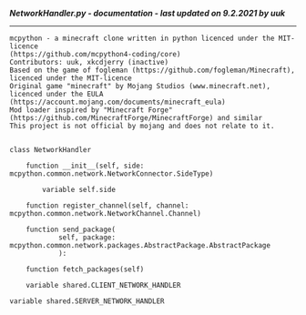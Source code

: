 ***NetworkHandler.py - documentation - last updated on 9.2.2021 by uuk***
___

    mcpython - a minecraft clone written in python licenced under the MIT-licence 
    (https://github.com/mcpython4-coding/core)
    Contributors: uuk, xkcdjerry (inactive)
    Based on the game of fogleman (https://github.com/fogleman/Minecraft), licenced under the MIT-licence
    Original game "minecraft" by Mojang Studios (www.minecraft.net), licenced under the EULA
    (https://account.mojang.com/documents/minecraft_eula)
    Mod loader inspired by "Minecraft Forge" (https://github.com/MinecraftForge/MinecraftForge) and similar
    This project is not official by mojang and does not relate to it.


    class NetworkHandler

        function __init__(self, side: mcpython.common.network.NetworkConnector.SideType)

            variable self.side

        function register_channel(self, channel: mcpython.common.network.NetworkChannel.Channel)

        function send_package(
                self, package: mcpython.common.network.packages.AbstractPackage.AbstractPackage
                ):

        function fetch_packages(self)

        variable shared.CLIENT_NETWORK_HANDLER

    variable shared.SERVER_NETWORK_HANDLER